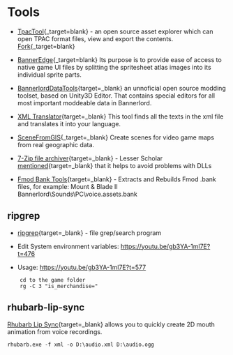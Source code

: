 # Tools

* [TpacTool](https://github.com/szszss/TpacTool){_target=blank} - an open source asset explorer which can open TPAC format files, view and export the contents. [Fork](https://github.com/hunharibo/TpacTool){_target=blank}
* [BannerEdge](https://github.com/hunharibo/BannerEdge){_target=blank} Its purpose is to provide ease of access to native game UI files by splitting the spritesheet atlas images into its individual sprite parts.

* [BannerlordDataTools](https://www.nexusmods.com/mountandblade2bannerlord/mods/4220){target=_blank} an unnoficial open source modding toolset, based on Unity3D Editor. That contains special editors for all most important moddeable data in Bannerlord.
* [XML Translator](https://www.nexusmods.com/mountandblade2bannerlord/mods/5131){target=_blank} This tool finds all the texts in the xml file and translates it into your language.
* [SceneFromGIS](https://scenefromgis.14egaming.com/){_target=_blank} Create scenes for video game maps from real geographic data.

* [7-Zip file archiver](https://www.7-zip.org/){target=_blank} - Lesser Scholar [mentioned](https://youtu.be/1788IeNzOYQ?t=153){target=_blank} that it helps to avoid problems with DLLs

* [Fmod Bank Tools](https://www.nexusmods.com/rugbyleaguelive3/mods/2){target=_blank} - Extracts and Rebuilds Fmod .bank files, for example: Mount & Blade II Bannerlord\Sounds\PC\voice.assets.bank

## ripgrep

* [ripgrep](https://github.com/BurntSushi/ripgrep){target=_blank} - file grep/search program

* Edit System environment variables: https://youtu.be/gb3YA-1ml7E?t=476
* Usage: https://youtu.be/gb3YA-1ml7E?t=577

```
    cd to the game folder
    rg -C 3 "is_merchandise="
```


## rhubarb-lip-sync

[Rhubarb Lip Sync](https://github.com/DanielSWolf/rhubarb-lip-sync){target=_blank} allows you to quickly create 2D mouth animation from voice recordings.

```
rhubarb.exe -f xml -o D:\audio.xml D:\audio.ogg
```


